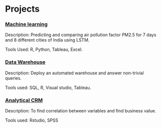 # Projects

### [Machine learning](https://github.com/swapnil-sarda/projects/tree/Machine-learning)

Description: Predicting and comparing air pollution factor PM2.5 for 7 days and 8 different cities of India using LSTM.

Tools Used: R, Python, Tableau, Excel.

### [Data Warehouse](https://github.com/swapnil-sarda/projects/tree/Data-warehouse)

Description: Deploy an automated warehouse and answer non-trivial queries.

Tools used: SQL, R, Visual studio, Tableau.

### [Analytical CRM](https://github.com/swapnil-sarda/projects/tree/Analytical-CRM)

Description: To find correlation between variables and find business value.

Tools used: Rstudio, SPSS
